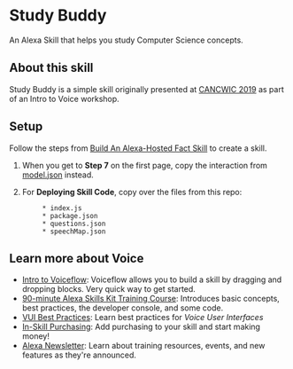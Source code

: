 # Study Buddy

An Alexa Skill that helps you study Computer Science concepts.

## About this skill

Study Buddy is a simple skill originally presented at [CANCWIC 2019](https://www.can-cwic.ca/) as part of an Intro to Voice workshop.

## Setup

Follow the steps from [Build An Alexa-Hosted Fact Skill](https://github.com/alexa/skill-sample-nodejs-fact/blob/master/instructions/setup-vui-alexa-hosted.md) to create a skill.

1. When you get to **Step 7** on the first page, copy the interaction from [model.json](https://github.com/shannonklett/study-buddy/blob/master/model.json) instead.
1. For **Deploying Skill Code**, copy over the files from this repo:

            * index.js
            * package.json
            * questions.json
            * speechMap.json
            
## Learn more about Voice 

* [Intro to Voiceflow](https://docs.voiceflow.com/tutorials/beginner-video-series): Voiceflow allows you to build a skill by dragging and dropping blocks. Very quick way to get started.
* [90-minute Alexa Skills Kit Training Course](https://developer.amazon.com/en-US/alexa/alexa-skills-kit/resources/training-resources/cake-walk): Introduces basic concepts, best practices, the developer console, and some code.
* [VUI Best Practices](https://medium.muz.li/voice-user-interfaces-vui-the-ultimate-designers-guide-8756cb2578a1): Learn best practices for *Voice User Interfaces*
* [In-Skill Purchasing](https://developer.amazon.com/en-US/alexa/alexa-skills-kit/learn/build-a-business/in-skill-purchasing): Add purchasing to your skill and start making money!
* [Alexa Newsletter](https://build.amazonalexadev.com/preference-center.html): Learn about training resources, events, and new features as they're announced.
